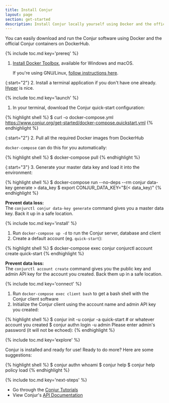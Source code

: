 ```yaml
---
title: Install Conjur
layout: page
section: get-started
description: Install Conjur locally yourself using Docker and the official Conjur containers on DockerHub
---
```


You can easily download and run the Conjur software using Docker and the
official Conjur containers on DockerHub.

{% include toc.md key='prereq' %}

1. [Install Docker Toolbox][get-docker], available for Windows and macOS.

   If you're using GNU/Linux, [follow instructions here][get-docker-gnu].

{:start="2"}
2. Install a terminal application if you don't have one already.
   [Hyper](https://hyper.is) is nice.

{% include toc.md key='launch' %}

1. In your terminal, download the Conjur quick-start configuration:

{% highlight shell %}
$ curl -o docker-compose.yml https://www.conjur.org/get-started/docker-compose.quickstart.yml
{% endhighlight %}

{:start="2"}
2. Pull all the required Docker images from DockerHub

   `docker-compose` can do this for you automatically:

{% highlight shell %}
$ docker-compose pull
{% endhighlight %}

{:start="3"}
3. Generate your master data key and load it into the environment:

{% highlight shell %}
$ docker-compose run --no-deps --rm conjur data-key generate > data_key
$ export CONJUR_DATA_KEY="$(< data_key)"
{% endhighlight %}

<div class="alert alert-info" role="alert"> <strong>Prevent data loss:</strong><br>
  The <code>conjurctl conjur data-key generate</code> command gives you a master data key.
  Back it up in a safe location.
</div>

{% include toc.md key='install' %}

1. Run `docker-compose up -d` to run the Conjur server, database and client
2. Create a default account (eg. `quick-start`):

{% highlight shell %}
$ docker-compose exec conjur conjurctl account create quick-start
{% endhighlight %}

 <div class="alert alert-info" role="alert"> <strong>Prevent data loss:</strong><br>
  The <code>conjurctl account create</code> command gives you the public key and admin API
  key for the account you created. Back them up in a safe location.
 </div>

{% include toc.md key='connect' %}

1. Run `docker-compose exec client bash` to get a bash shell with the Conjur
   client software
2. Initialize the Conjur client using the account name and admin API key you
   created:

{% highlight shell %}
$ conjur init -u conjur -a quick-start # or whatever account you created
$ conjur authn login -u admin
Please enter admin's password (it will not be echoed):
{% endhighlight %}

{% include toc.md key='explore' %}

Conjur is installed and ready for use! Ready to do more?  Here are some suggestions:

{% highlight shell %}
$ conjur authn whoami
$ conjur help
$ conjur help policy load
{% endhighlight %}

{% include toc.md key='next-steps' %}

* Go through the [Conjur Tutorials](/tutorials/)
* View Conjur's [API Documentation](/api.html)

[get-docker]: https://www.docker.com/products/docker-toolbox
[get-docker-gnu]: install-docker-on-gnu-linux.html
